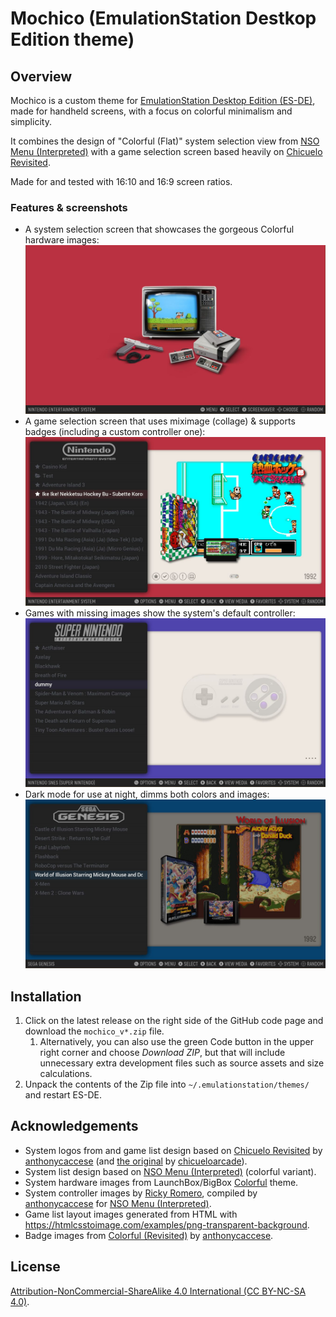 # Mochico (EmulationStation Destkop Edition theme)

## Overview

Mochico is a custom theme for [EmulationStation Desktop Edition (ES-DE)](https://es-de.org), made for handheld screens, with a focus on colorful minimalism and simplicity.

It combines the design of "Colorful (Flat)" system selection view from [NSO Menu (Interpreted)](https://github.com/anthonycaccese/nso-menu-interpreted-es-de/tree/main) with a game selection screen based heavily on [Chicuelo Revisited](https://github.com/anthonycaccese/chicuelo-revisited-es-de).

Made for and tested with 16:10 and 16:9 screen ratios.

### Features & screenshots
* A system selection screen that showcases the gorgeous Colorful hardware images:
  ![System](https://github.com/modo-lv/mochico-es-de/raw/main/_meta/screenshots/system.jpg)
* A game selection screen that uses miximage (collage) & supports badges (including a custom controller one):
  ![Game](https://github.com/modo-lv/mochico-es-de/raw/main/_meta/screenshots/game.jpg)
* Games with missing images show the system's default controller:
  ![Blank](https://github.com/modo-lv/mochico-es-de/raw/main/_meta/screenshots/blank.jpg)
* Dark mode for use at night, dimms both colors and images:
  ![Dark](https://github.com/modo-lv/mochico-es-de/raw/main/_meta/screenshots/dark.jpg)

## Installation

1. Click on the latest release on the right side of the GitHub code page and download the `mochico_v*.zip` file.
   1. Alternatively, you can also use the green Code button in the upper right corner and choose *Download ZIP*, but that will include unnecessary extra development files such as source assets and size calculations.
1. Unpack the contents of the Zip file into `~/.emulationstation/themes/` and restart ES-DE.

## Acknowledgements
* System logos from and game list design based on [Chicuelo Revisited](https://github.com/anthonycaccese/chicuelo-revisited-es-de) by [anthonycaccese](https://github.com/anthonycaccese) (and [the original](https://github.com/chicueloarcade/es-theme-Chicuelo) by [chicueloarcade](https://github.com/chicueloarcade)).
* System list design based on [NSO Menu (Interpreted)](https://github.com/anthonycaccese/nso-menu-interpreted-es-de/tree/main) (colorful variant).
* System hardware images from LaunchBox/BigBox [Colorful](https://forums.launchbox-app.com/files/file/1958-colorful-platform-video-set/) theme.
* System controller images by [Ricky Romero](https://dribbble.com/RickyRomero), compiled by [anthonycaccese](https://github.com/anthonycaccese) for [NSO Menu (Interpreted)](https://github.com/anthonycaccese/nso-menu-interpreted-es-de/tree/main).
* Game list layout images generated from HTML with https://htmlcsstoimage.com/examples/png-transparent-background.
* Badge images from [Colorful (Revisited)](https://github.com/anthonycaccese/colorful-revisited-es-de) by [anthonycaccese](https://github.com/anthonycaccese).

## License
[Attribution-NonCommercial-ShareAlike 4.0 International (CC BY-NC-SA 4.0)](https://creativecommons.org/licenses/by-nc-sa/4.0/).